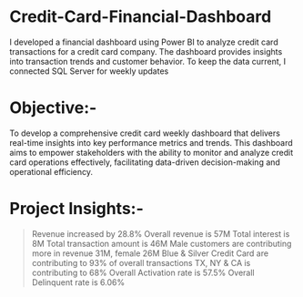 # Credit-Card-Financial-Dashboard
I developed a financial dashboard using Power BI to analyze credit card transactions for a credit card company. The dashboard provides insights into transaction trends and customer behavior. To keep the data current, I connected SQL Server for weekly updates

# Objective:-
To develop a comprehensive credit card weekly dashboard that delivers real-time insights into key performance metrics and trends. This dashboard aims to empower stakeholders with the ability to monitor and analyze credit card operations effectively, facilitating data-driven decision-making and operational efficiency.

# Project Insights:- 
> Revenue increased by 28.8%
> Overall revenue is 57M
> Total interest is 8M
> Total transaction amount is 46M
> Male customers are contributing more in revenue 31M, female 26M
> Blue & Silver Credit Card are contributing to 93% of overall transactions
> TX, NY & CA is contributing to 68%
> Overall Activation rate is 57.5%
> Overall Delinquent rate is 6.06%
